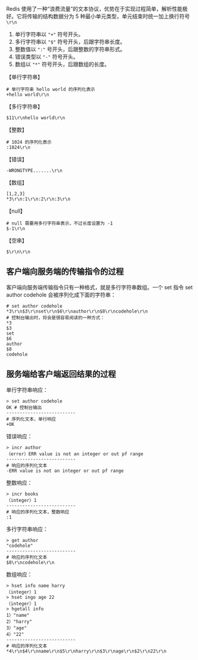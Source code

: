 
Redis 使用了一种“浪费流量”的文本协议，优势在于实现过程简单，解析性能极好。它将传输的结构数据分为 5 种最小单元类型，单元结束时统一加上换行符号 `\r\n`

1. 单行字符串以 `"+"` 符号开头。
2. 多行字符串以 `"$"` 符号开头，后跟字符串长度。
3. 整数值以 `":"` 号开头，后跟整数的字符串形式。
4. 错误类型以 `"-"` 符号开头。
5. 数组以 `"*"` 符号开头，后跟数组的长度。
<!-- more -->
【单行字符串】

    # 单行字符串 hello world 的序列化表示
    +hello world\r\n

【多行字符串】

    $11\r\nhello world\r\n

【整数】

    # 1024 的序列化表示
    :1024\r\n

【错误】

    -WRONGTYPE.......\r\n

【数组】

    [1,2,3]
    *3\r\n:1\r\n:2\r\n:3\r\n

【null】

    # null 需要用多行字符串表示，不过长度设置为 -1
    $-1\r\n

【空串】

    $\r\n\r\n

## 客户端向服务端的传输指令的过程
客户端向服务端传输指令只有一种格式，就是多行字符串数组。一个 set 指令 set author codehole 会被序列化成下面的字符串：

    # set author codehole
    *3\r\n$3\r\nset\r\n$6\r\nauthor\r\n$8\r\ncodehole\r\n
    # 控制台输出时，将会是很容易阅读的一种方式：
    *3
    $3
    set
    $6
    author
    $8
    codehole

## 服务端给客户端返回结果的过程

单行字符串响应：

    > set author codehole
    OK # 控制台输出
    --------------------------
    # 序列化文本，单行响应
    +OK

错误响应：

    > incr author
    （error）ERR value is not an integer or out pf range
    --------------------------
    # 响应的序列化文本
    -ERR value is not an integer or out pf range

整数响应：

    > incr books
    （integer）1
    --------------------------
    # 响应的序列化文本，整数响应
    :1

多行字符串响应：

    > get author
    "codehole"
    --------------------------
    # 响应的序列化文本
    $8\r\ncodehole\r\n

数组响应：

    > hset info name harry
    （integer）1
    > hset ingo age 22
    （integer）1
    > hgetall info
    1）"name"
    2）"harry"
    3）"age"
    4）"22"
    --------------------------
    # 响应的序列化文本
    *4\r\n$4\r\nname\r\n$5\r\nharry\r\n$3\r\nage\r\n$2\r\n22\r\n
